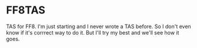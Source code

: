 # FF8TAS
TAS for FF8. I'm just starting and I never wrote a TAS before. So I don't even know if it's corrrect way to do it. But I'll try my best and we'll see how it goes.
